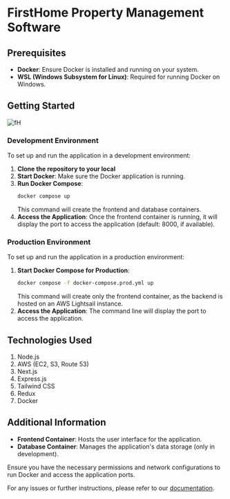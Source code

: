 # FirstHome Property Management Software

## Prerequisites

- **Docker**: Ensure Docker is installed and running on your system.
- **WSL (Windows Subsystem for Linux)**: Required for running Docker on Windows.

## Getting Started

![fH](https://github.com/Mmahtab10/Property_Management_System/assets/53919885/14a020b8-ae58-4e9c-91f3-cac4a735ad44)


### Development Environment

To set up and run the application in a development environment:

1. **Clone the repository to your local**
2. **Start Docker**: Make sure the Docker application is running.
3. **Run Docker Compose**:
    ```bash
    docker compose up
    ```
    This command will create the frontend and database containers.
4. **Access the Application**: Once the frontend container is running, it will display the port to access the application (default: 8000, if available).

### Production Environment

To set up and run the application in a production environment:

1. **Start Docker Compose for Production**:
    ```bash
    docker compose -f docker-compose.prod.yml up
    ```
    This command will create only the frontend container, as the backend is hosted on an AWS Lightsail instance.
2. **Access the Application**: The command line will display the port to access the application.

## Technologies Used
1. Node.js
2. AWS (EC2, S3, Route 53)
3. Next.js
4. Express.js
5. Tailwind CSS
6. Redux
7. Docker

## Additional Information

- **Frontend Container**: Hosts the user interface for the application.
- **Database Container**: Manages the application's data storage (only in development).

Ensure you have the necessary permissions and network configurations to run Docker and access the application ports.

For any issues or further instructions, please refer to our [documentation](#).
